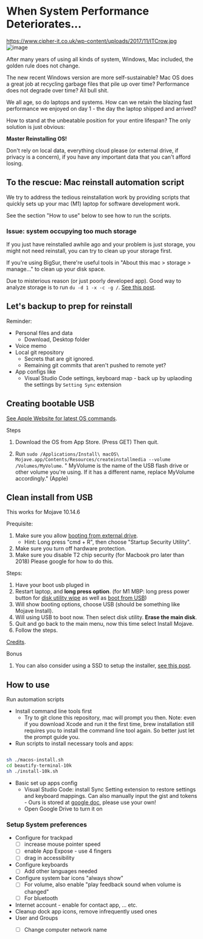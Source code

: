 # When System Performance Deteriorates...

https://www.cipher-it.co.uk/wp-content/uploads/2017/11/ITCrow.jpg ![image](https://user-images.githubusercontent.com/15918424/129460257-81cd6c8e-4bd5-48d0-b3a8-b14d9d6de879.png)

After many years of using all kinds of system, Windows, Mac included, the golden rule does not change.

The new recent Windows version are more self-sustainable? Mac OS does a great job at recycling garbage files that pile up over time? Performance does not degrade over time? All bull shit.

We all age, so do laptops and systems. How can we retain the blazing fast performance we enjoyed on day 1 - the day the laptop shipped and arrived?

How to stand at the unbeatable position for your entire lifespan? The only solution is just obvious: 

**Master Reinstalling OS!**

Don't rely on local data, everything cloud please (or external drive, if privacy is a concern), if you have any important data that you can't afford losing.


## To the rescue: Mac reinstall automation script

We try to address the tedious reinstallation work by providing scripts that quickly sets up your mac (M1) laptop for software development work.

See the section "How to use" below to see how to run the scripts.

### Issue: system occupying too much storage

If you just have reinstalled awhile ago and your problem is just storage, you might not need reinstall, you can try to clean up your storage first.

If you're using BigSur, there're useful tools in "About this mac > storage > manage..." to clean up your disk space.

Due to misterious reason (or just poorly developed app). Good way to analyze storage is to run `du -d 1 -x -c -g /`. [See this post](https://forums.macrumors.com/threads/system-taking-up-285-gb-of-space.2106785/page-3).

## Let's backup to prep for reinstall

Reminder:
- Personal files and data
    - Download, Desktop folder
- Voice memo
- Local git repository
    - Secrets that are git ignored.
    - Remaining git commits that aren't pushed to remote yet?
- App configs like
    - Visual Studio Code settings, keyboard map - back up by uplaoding the settings by `Setting Sync` extension

## Creating bootable USB

[See Apple Website for latest OS commands](https://support.apple.com/en-us/HT201372).

Steps

1. Download the OS from App Store. (Press GET) Then quit.

1. Run `sudo /Applications/Install\ macOS\ Mojave.app/Contents/Resources/createinstallmedia --volume /Volumes/MyVolume`. " MyVolume is the name of the USB flash drive or other volume you're using. If it has a different name, replace MyVolume accordingly." (Apple)

## Clean install from USB

This works for Mojave 10.14.6

Prequisite:

1. Make sure you allow [booting from external drive](https://appleinsider.com/articles/19/01/15/how-to-make-new-t2-secured-macs-boot-from-external-drives).
    - Hint: Long press "cmd + R", then choose "Startup Security Utility".
3. Make sure you turn off hardware protection.
4. Make sure you disable T2 chip security (for Macbook pro later than 2018) Please google for how to do this.

Steps:

1. Have your boot usb pluged in
1. Restart laptop, and **long press option**. (for M1 MBP: long press power button for [disk utility wipe](https://support.apple.com/en-us/HT212030) as well as [boot from USB](https://appleinsider.com/articles/21/01/03/how-to-boot-an-apple-silicon-mac-from-an-external-drive))
1. Will show booting options, choose USB (should be something like Mojave Install).
1. Will using USB to boot now. Then select disk utility. **Erase the main disk**.
1. Quit and go back to the main menu, now this time select Install Mojave.
1. Follow the steps.

[Credits](https://www.macrumors.com/how-to/clean-install-macos-10-14-mojave/).

Bonus

1. You can also consider using a SSD to setup the installer, [see this post](https://www.macworld.com/article/3284378/how-to-create-a-bootable-macos-mojave-installer-drive.html).

## How to use

Run automation scripts
- Install command line tools first
    - Try to git clone this repository, mac will prompt you then. Note: even if you download Xcode and run it the first time, brew installation still requires you to install the command line tool again. So better just let the prompt guide you.
- Run scripts to install necessary tools and apps:

```sh

sh ./macos-install.sh
cd beautify-terminal-10k
sh ./install-10k.sh

```

- Basic set up apps config
    - Visual Studio Code: install Sync Setting extension to restore settings and keyboard mappings. Can also manually input the gist and tokens - Ours is stored at [google doc](https://docs.google.com/document/d/1GGaX4JhbbBAzFxMvFRIvef7nMDdFpmi_ZGQ7Evnvbno/edit), please use your own!
    - Open Google Drive to turn it on

### Setup System preferences

- Configure for trackpad 
  - [ ] increase mouse pointer speed 
  - [ ] enable App Expose - use 4 fingers
  - [ ] drag in accessibility
- Configure keyboards
  - [ ] Add other languages needed
- Configure system bar icons "always show"
  - [ ] For volume, also enable "play feedback sound when volume is changed"
  - [ ] For bluetooth
- Internet account - enable for contact app, ... etc.
- Cleanup dock app icons, remove infrequently used ones
- User and Groups
  - [ ] Change computer network name

